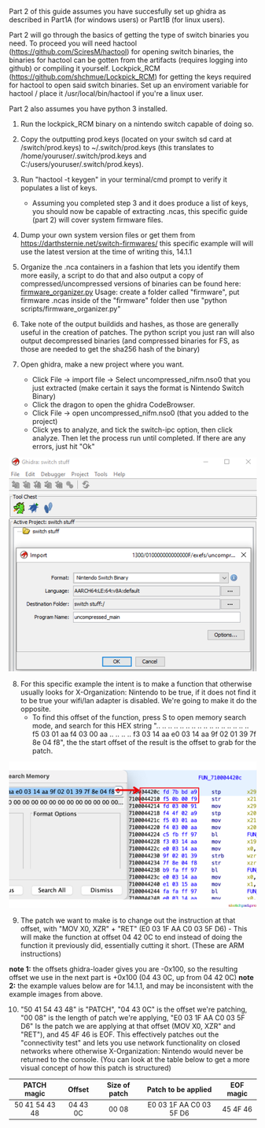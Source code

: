 Part 2 of this guide assumes you have succesfully set up ghidra as described in Part1A (for windows users) or Part1B (for linux users).

Part 2 will go through the basics of getting the type of switch binaries you need. To proceed you will need hactool (https://github.com/SciresM/hactool) for opening switch binaries, the binaries for hactool can be gotten from the artifacts (requires logging into github) or compiling it yourself. Lockpick_RCM (https://github.com/shchmue/Lockpick_RCM) for getting the keys required for hactool to open said switch binaries. Set up an enviroment variable for hactool / place it /usr/local/bin/hactool if you're a linux user.

Part 2 also assumes you have python 3 installed.

1. Run the lockpick_RCM binary on a nintendo switch capable of doing so.

2. Copy the outputting prod.keys (located on your switch sd card at /switch/prod.keys) to ~/.switch/prod.keys (this translates to /home/youruser/.switch/prod.keys and C:/users/youruser/.switch/prod.keys).

3. Run "hactool -t keygen" in your terminal/cmd prompt to verify it populates a list of keys.
   - Assuming you completed step 3 and it does produce a list of keys, you should now be capable of extracting .ncas, this specific guide (part 2) will cover system firmware files.

4. Dump your own system version files or get them from https://darthsternie.net/switch-firmwares/ this specific example will will use the latest version at the time of writing this, 14.1.1

5. Organize the .nca containers in a fashion that lets you identify them more easily, a script to do that and also output a copy of compressed/uncompressed versions of binaries can be found here: [firmware_organizer.py](../scripts/firmware_organizer.py) Usage: create a folder called "firmware", put firmware .ncas inside of the "firmware" folder then use "python scripts/firmware_organizer.py"

6. Take note of the output buildids and hashes, as those are generally useful in the creation of patches. The python script you just ran will also output decompressed binaries (and compressed binaries for FS, as those are needed to get the sha256 hash of the binary)

7. Open ghidra, make a new project where you want.
   - Click File -> import file -> Select uncompressed_nifm.nso0 that you just extracted (make certain it says the format is Nintendo Switch Binary)
   - Click the dragon to open the ghidra CodeBrowser.
   - Click File -> open uncompressed_nifm.nso0 (that you added to the project)
   - Click yes to analyze, and tick the switch-ipc option, then click analyze. Then let the process run until completed. If there are any errors, just hit "Ok"
   
![alt text](https://github.com/borntohonk/Switch-Ghidra-Guides/blob/master/img/ghidra-nso.png?raw=true)

8. For this specific example the intent is to make a function that otherwise usually looks for X-Organization: Nintendo to be true, if it does not find it to be true your wifi/lan adapter is disabled. We're going to make it do the opposite.
   - To find this offset of the function, press S to open memory search mode, and search for this HEX string ".. .. .. .. .. .. .. .. .. .. .. .. .. .. .. .. f5 03 01 aa f4 03 00 aa .. .. .. .. f3 03 14 aa e0 03 14 aa 9f 02 01 39 7f 8e 04 f8", the the start offset of the result is the offset to grab for the patch.

![alt text](https://github.com/borntohonk/Switch-Ghidra-Guides/blob/master/img/ghidra-nifm-offset.png?raw=true)

9. The patch we want to make is to change out the instruction at that offset, with "MOV X0, XZR" + "RET" (E0 03 1F AA C0 03 5F D6) - This will make the function at offset 04 42 0C to end instead of doing the function it previously did, essentially cutting it short. (These are ARM instructions)

**note 1:** the offsets ghidra-loader gives you are -0x100, so the resulting offset we use in the next part is +0x100 (04 43 0C, up from 04 42 0C)
**note 2:** the example values below are for 14.1.1, and may be inconsistent with the example images from above.

10. "50 41 54 43 48" is "PATCH", "04 43 0C" is the offset we're patching, "00 08" is the length of patch we're applying, "E0 03 1F AA C0 03 5F D6" Is the patch we are applying at that offset (MOV X0, XZR" and "RET"), and 45 4F 46 is EOF. This effectively patches out the "connectivity test" and lets you use network functionality on closed networks where otherwise X-Organization: Nintendo would never be returned to the console. (You can look at the table below to get a more visual concept of how this patch is structured)

| PATCH magic | Offset | Size of patch | Patch to be applied | EOF magic |
| :---: | :---: | :---: | :---: | :---: |
| 50 41 54 43 48 | 04 43 0C | 00 08 | E0 03 1F AA C0 03 5F D6 | 45 4F 46 |